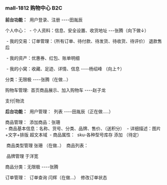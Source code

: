 ### mall-1812   购物中心  B2C

**前台功能：**
​	用户登录、注册   ----田胤辰

个人中心：
​	- 个人资料：信息、安全设置、收货地址    ---张腾（向下做↓）

​	- 我的交易：订单管理：（所有订单、待付款、待发货、待收货、待评价）
​		  退款售后

​	- 我的资产：优惠券、红包、账单明细	

​	- 我的小窝：收藏、足迹、详情、信息     ----杨绍峰 （向上↑）

分类：无限极   ----张腾（在做...）

购物车管理:
​	首页商品展示、加入购物车   ----赵子龙 ​	

支付|物流		



**后台功能：**
​	用户管理：
​		列表	----田胤辰（正在做.....）

商品管理：
​	添加商品：张珊  
​		- 商品基本信息：名称、货号、分类、品牌、售价、（送积分）
​		- 详细描述：图片+文字+排版   超文本域
​		- 商品属性：
​			sku-各种型号库存  添加	（待定）					

​	商品类型管理	     张珊  （在做..）
​	商品列表：

​	品牌管理		于洋宽	

商品分类：无限极   ----张腾

订单管理：
​	订单查询  	闫辉（在做...）
​	修改订单状态